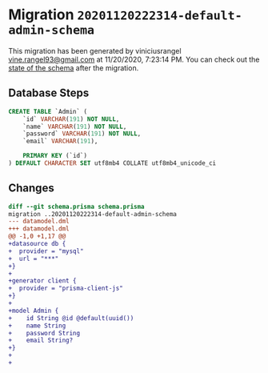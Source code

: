 # Migration `20201120222314-default-admin-schema`

This migration has been generated by viniciusrangel <vine.rangel93@gmail.com> at 11/20/2020, 7:23:14 PM.
You can check out the [state of the schema](./schema.prisma) after the migration.

## Database Steps

```sql
CREATE TABLE `Admin` (
    `id` VARCHAR(191) NOT NULL,
    `name` VARCHAR(191) NOT NULL,
    `password` VARCHAR(191) NOT NULL,
    `email` VARCHAR(191),

    PRIMARY KEY (`id`)
) DEFAULT CHARACTER SET utf8mb4 COLLATE utf8mb4_unicode_ci
```

## Changes

```diff
diff --git schema.prisma schema.prisma
migration ..20201120222314-default-admin-schema
--- datamodel.dml
+++ datamodel.dml
@@ -1,0 +1,17 @@
+datasource db {
+  provider = "mysql"
+  url = "***"
+}
+
+generator client {
+  provider = "prisma-client-js"
+}
+
+model Admin {
+    id String @id @default(uuid())
+    name String
+    password String
+    email String?
+}
+
+
```


